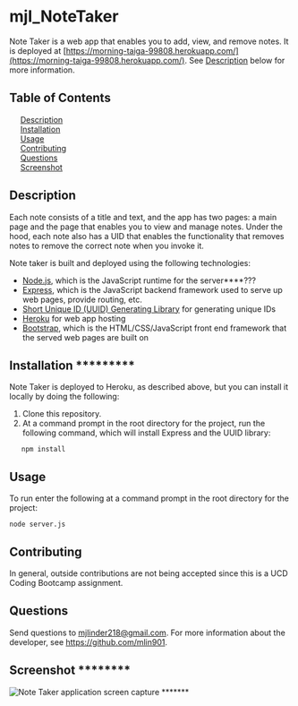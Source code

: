 # mjl_NoteTaker

Note Taker is a web app that enables you to add, view, and remove notes. It is deployed at [https://morning-taiga-99808.herokuapp.com/](https://morning-taiga-99808.herokuapp.com/). See [Description](#description) below for more information.

## Table of Contents

&nbsp;&nbsp;&nbsp;&nbsp;&nbsp;[Description](#description)<br/>
&nbsp;&nbsp;&nbsp;&nbsp;&nbsp;[Installation](#installation)<br/>
&nbsp;&nbsp;&nbsp;&nbsp;&nbsp;[Usage](#usage)<br/>
&nbsp;&nbsp;&nbsp;&nbsp;&nbsp;[Contributing](#contributing)<br/>
&nbsp;&nbsp;&nbsp;&nbsp;&nbsp;[Questions](#questions)<br/>
&nbsp;&nbsp;&nbsp;&nbsp;&nbsp;[Screenshot](#screenshot)<br/>

## Description

Each note consists of a title and text, and the app has two pages: a main page and the page that enables you to view and manage notes. Under the hood, each note also has a UID that enables the functionality that removes notes to remove the correct note when you invoke it.

Note taker is built and deployed using the following technologies:

- [Node.js](https://nodejs.org/), which is the JavaScript runtime for the server****???
- [Express](https://expressjs.com/), which is the JavaScript backend framework used to serve up web pages, provide routing, etc.
- [Short Unique ID (UUID) Generating Library](https://www.npmjs.com/package/short-unique-id) for generating unique IDs
- [Heroku](https://www.heroku.com/) for web app hosting
- [Bootstrap](https://getbootstrap.com/), which is the HTML/CSS/JavaScript front end framework that the served web pages are built on


## Installation *********

Note Taker is deployed to Heroku, as described above, but you can install it locally by doing the following:

1. Clone this repository.
2. At a command prompt in the root directory for the project, run the following command, which will install Express and the UUID library:
```
   npm install
```

## Usage 

To run enter the following at a command prompt in the root directory for the project: 
```
node server.js    
```

## Contributing

In general, outside contributions are not being accepted since this is a UCD Coding Bootcamp assignment. 


## Questions
Send questions to mjlinder218@gmail.com. 
For more information about the developer, see https://github.com/mlin901.

## Screenshot   ********
![Note Taker application screen capture](./resources/NoteTakerScreenshot.jpg) *******
